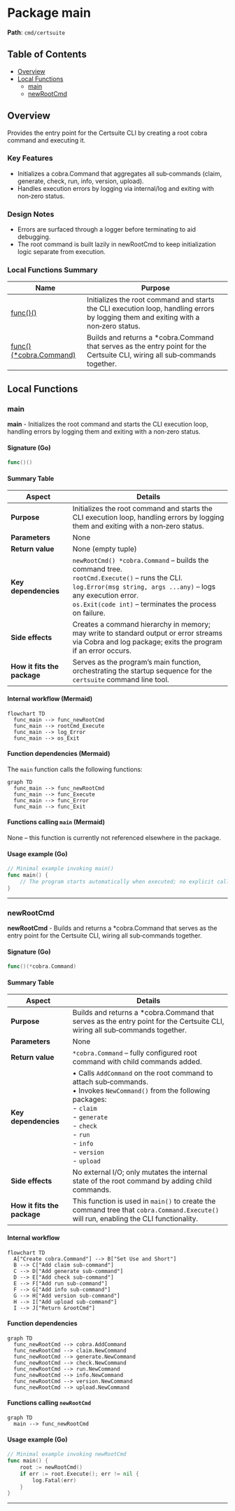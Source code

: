 # Package main

**Path**: `cmd/certsuite`

## Table of Contents

- [Overview](#overview)
- [Local Functions](#local-functions)
  - [main](#main)
  - [newRootCmd](#newrootcmd)

## Overview

Provides the entry point for the Certsuite CLI by creating a root cobra command and executing it.

### Key Features

- Initializes a cobra.Command that aggregates all sub‑commands (claim, generate, check, run, info, version, upload).
- Handles execution errors by logging via internal/log and exiting with non‑zero status.

### Design Notes

- Errors are surfaced through a logger before terminating to aid debugging.
- The root command is built lazily in newRootCmd to keep initialization logic separate from execution.

### Local Functions Summary

| Name | Purpose |
|------|----------|
| [func()()](#main) | Initializes the root command and starts the CLI execution loop, handling errors by logging them and exiting with a non‑zero status. |
| [func()(*cobra.Command)](#newrootcmd) | Builds and returns a *cobra.Command that serves as the entry point for the Certsuite CLI, wiring all sub‑commands together. |

## Local Functions

### main

**main** - Initializes the root command and starts the CLI execution loop, handling errors by logging them and exiting with a non‑zero status.


#### Signature (Go)
```go
func()()
```

#### Summary Table
| Aspect | Details |
|--------|---------|
| **Purpose** | Initializes the root command and starts the CLI execution loop, handling errors by logging them and exiting with a non‑zero status. |
| **Parameters** | None |
| **Return value** | None (empty tuple) |
| **Key dependencies** | `newRootCmd() *cobra.Command` – builds the command tree.<br>`rootCmd.Execute()` – runs the CLI.<br>`log.Error(msg string, args ...any)` – logs any execution error.<br>`os.Exit(code int)` – terminates the process on failure. |
| **Side effects** | Creates a command hierarchy in memory; may write to standard output or error streams via Cobra and log package; exits the program if an error occurs. |
| **How it fits the package** | Serves as the program’s main function, orchestrating the startup sequence for the `certsuite` command line tool. |

#### Internal workflow (Mermaid)
```mermaid
flowchart TD
  func_main --> func_newRootCmd
  func_main --> rootCmd_Execute
  func_main --> log_Error
  func_main --> os_Exit
```

#### Function dependencies (Mermaid)

The `main` function calls the following functions:

```mermaid
graph TD
  func_main --> func_newRootCmd
  func_main --> func_Execute
  func_main --> func_Error
  func_main --> func_Exit
```

#### Functions calling `main` (Mermaid)

None – this function is currently not referenced elsewhere in the package.

#### Usage example (Go)
```go
// Minimal example invoking main()
func main() {
    // The program starts automatically when executed; no explicit call needed.
}
```

---

### newRootCmd

**newRootCmd** - Builds and returns a *cobra.Command that serves as the entry point for the Certsuite CLI, wiring all sub‑commands together.


#### Signature (Go)
```go
func()(*cobra.Command)
```

#### Summary Table
| Aspect | Details |
|--------|---------|
| **Purpose** | Builds and returns a *cobra.Command that serves as the entry point for the Certsuite CLI, wiring all sub‑commands together. |
| **Parameters** | None |
| **Return value** | `*cobra.Command` – fully configured root command with child commands added. |
| **Key dependencies** | • Calls `AddCommand` on the root command to attach sub‑commands.<br>• Invokes `NewCommand()` from the following packages:<br>  - `claim`<br>  - `generate`<br>  - `check`<br>  - `run`<br>  - `info`<br>  - `version`<br>  - `upload` |
| **Side effects** | No external I/O; only mutates the internal state of the root command by adding child commands. |
| **How it fits the package** | This function is used in `main()` to create the command tree that `cobra.Command.Execute()` will run, enabling the CLI functionality. |

#### Internal workflow
```mermaid
flowchart TD
  A["Create cobra.Command"] --> B["Set Use and Short"]
  B --> C["Add claim sub‑command"]
  C --> D["Add generate sub‑command"]
  D --> E["Add check sub‑command"]
  E --> F["Add run sub‑command"]
  F --> G["Add info sub‑command"]
  G --> H["Add version sub‑command"]
  H --> I["Add upload sub‑command"]
  I --> J["Return &rootCmd"]
```

#### Function dependencies
```mermaid
graph TD
  func_newRootCmd --> cobra.AddCommand
  func_newRootCmd --> claim.NewCommand
  func_newRootCmd --> generate.NewCommand
  func_newRootCmd --> check.NewCommand
  func_newRootCmd --> run.NewCommand
  func_newRootCmd --> info.NewCommand
  func_newRootCmd --> version.NewCommand
  func_newRootCmd --> upload.NewCommand
```

#### Functions calling `newRootCmd`
```mermaid
graph TD
  main --> func_newRootCmd
```

#### Usage example (Go)
```go
// Minimal example invoking newRootCmd
func main() {
    root := newRootCmd()
    if err := root.Execute(); err != nil {
        log.Fatal(err)
    }
}
```

---

